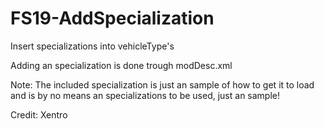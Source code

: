 # FS19-AddSpecialization
Insert specializations into vehicleType's

Adding an specialization is done trough modDesc.xml

Note:
The included specialization is just an sample of how to get it to load and is by no means an specializations to be used, just an sample!

Credit: Xentro
